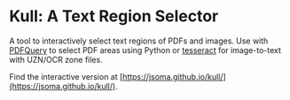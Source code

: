 # Kull: A Text Region Selector

A tool to interactively select text regions of PDFs and images. Use with [PDFQuery](https://github.com/jcushman/pdfquery) to select PDF areas using Python or [tesseract](https://github.com/tesseract-ocr/tesseract) for image-to-text with UZN/OCR zone files.

Find the interactive version at [https://jsoma.github.io/kull/](https://jsoma.github.io/kull/).
